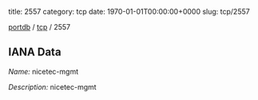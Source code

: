 title: 2557
category: tcp
date: 1970-01-01T00:00:00+0000
slug: tcp/2557

[portdb](/) / [tcp](/category/tcp.html) / 2557


## IANA Data

_Name:_ nicetec-mgmt

_Description:_ nicetec-mgmt

